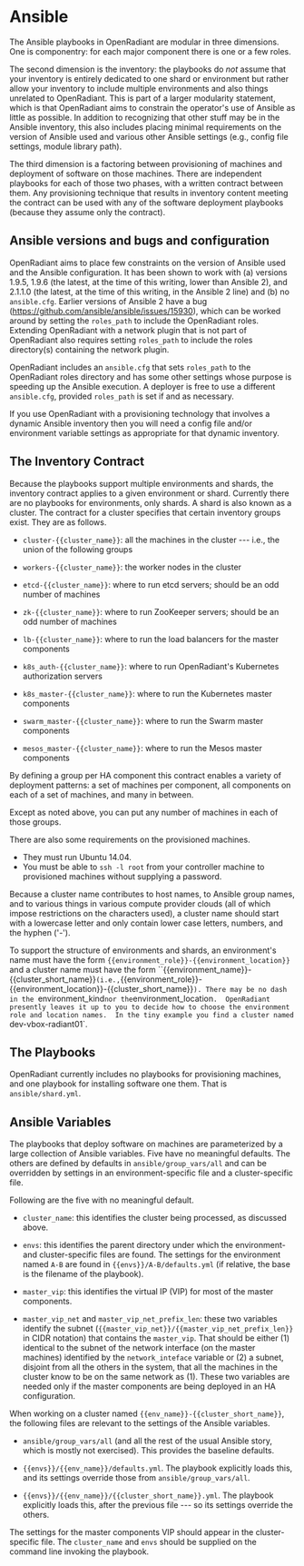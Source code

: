 # Ansible

The Ansible playbooks in OpenRadiant are modular in three dimensions.
One is componentry: for each major component there is one or a few
roles.

The second dimension is the inventory: the playbooks do *not* assume
that your inventory is entirely dedicated to one shard or environment
but rather allow your inventory to include multiple environments and
also things unrelated to OpenRadiant.  This is part of a larger
modularity statement, which is that OpenRadiant aims to constrain the
operator's use of Ansible as little as possible.  In addition to
recognizing that other stuff may be in the Ansible inventory, this
also includes placing minimal requirements on the version of Ansible
used and various other Ansible settings (e.g., config file settings,
module library path).

The third dimension is a factoring between provisioning of machines
and deployment of software on those machines.  There are independent
playbooks for each of those two phases, with a written contract
between them.  Any provisioning technique that results in inventory
content meeting the contract can be used with any of the software
deployment playbooks (because they assume only the contract).


## Ansible versions and bugs and configuration

OpenRadiant aims to place few constraints on the version of Ansible
used and the Ansible configuration.  It has been shown to work with
(a) versions 1.9.5, 1.9.6 (the latest, at the time of this writing,
lower than Ansible 2), and 2.1.1.0 (the latest, at the time of this
writing, in the Ansible 2 line) and (b) no `ansible.cfg`.  Earlier
versions of Ansible 2 have a bug
(https://github.com/ansible/ansible/issues/15930), which can be worked
around by setting the `roles_path` to include the OpenRadiant roles.
Extending OpenRadiant with a network plugin that is not part of
OpenRadiant also requires setting `roles_path` to include the roles
directory(s) containing the network plugin.

OpenRadiant includes an `ansible.cfg` that sets `roles_path` to the
OpenRadiant roles directory and has some other settings whose purpose
is speeding up the Ansible execution.  A deployer is free to use a
different `ansible.cfg`, provided `roles_path` is set if and as
necessary.

If you use OpenRadiant with a provisioning technology that involves a
dynamic Ansible inventory then you will need a config file and/or
environment variable settings as appropriate for that dynamic
inventory.


## The Inventory Contract

Because the playbooks support multiple environments and shards, the
inventory contract applies to a given environment or shard.  Currently
there are no playbooks for environments, only shards.  A shard is also
known as a cluster.  The contract for a cluster specifies that certain
inventory groups exist.  They are as follows.

* `cluster-{{cluster_name}}`: all the machines in the cluster ---
  i.e., the union of the following groups

* `workers-{{cluster_name}}`: the worker nodes in the cluster

* `etcd-{{cluster_name}}`: where to run etcd servers; should be an odd
  number of machines

* `zk-{{cluster_name}}`: where to run ZooKeeper servers; should be an
  odd number of machines

* `lb-{{cluster_name}}`: where to run the load balancers for the master
  components

* `k8s_auth-{{cluster_name}}`: where to run OpenRadiant's Kubernetes
  authorization servers

* `k8s_master-{{cluster_name}}`: where to run the Kubernetes master
  components

* `swarm_master-{{cluster_name}}`: where to run the Swarm master components

* `mesos_master-{{cluster_name}}`: where to run the Mesos master components

By defining a group per HA component this contract enables a variety
of deployment patterns: a set of machines per component, all
components on each of a set of machines, and many in between.

Except as noted above, you can put any number of machines in each of
those groups.

There are also some requirements on the provisioned machines.
* They must run Ubuntu 14.04.
* You must be able to `ssh -l root` from your controller machine to provisioned machines without supplying a password.

Because a cluster name contributes to host names, to Ansible group
names, and to various things in various compute provider clouds (all
of which impose restrictions on the characters used), a cluster name
should start with a lowercase letter and only contain lower case
letters, numbers, and the hyphen ('-').

To support the structure of environments and shards, an environment's
name must have the form
`{{environment_role}}-{{environment_location}}` and a cluster name
must have the form ``{{environment_name}}-{{cluster_short_name}}`
(i.e.,
`{{environment_role}}-{{environment_location}}-{{cluster_short_name}}`).
There may be no dash in the `environment_kind` nor the
`environment_location`.  OpenRadiant presently leaves it up to you to
decide how to choose the environment role and location names.  In the
tiny example you find a cluster named `dev-vbox-radiant01`.


## The Playbooks

OpenRadiant currently includes no playbooks for provisioning machines,
and one playbook for installing software one them.  That is
`ansible/shard.yml`.


## Ansible Variables

The playbooks that deploy software on machines are parameterized by a
large collection of Ansible variables.  Five have no meaningful
defaults.  The others are defined by defaults in
`ansible/group_vars/all` and can be overridden by settings in an
environment-specific file and a cluster-specific file.

Following are the five with no meaningful default.

* `cluster_name`: this identifies the cluster being processed, as
  discussed above.

* `envs`: this identifies the parent directory under which the
  environment- and cluster-specific files are found.  The settings for
  the environment named `A-B` are found in `{{envs}}/A-B/defaults.yml`
  (if relative, the base is the filename of the playbook).

* `master_vip`: this identifies the virtual IP (VIP) for most of the
  master components.

* `master_vip_net` and `master_vip_net_prefix_len`: these two
  variables identify the subnet
  (`{{master_vip_net}}/{{master_vip_net_prefix_len}}` in CIDR
  notation) that contains the `master_vip`.  That should be either (1)
  identical to the subnet of the network interface (on the master
  machines) identified by the `network_inteface` variable or (2) a
  subnet, disjoint from all the others in the system, that all the
  machines in the cluster know to be on the same network as (1).
  These two variables are needed only if the master components are
  being deployed in an HA configuration.

When working on a cluster named `{{env_name}}-{{cluster_short_name}}`,
the following files are relevant to the settings of the Ansible
variables.

* `ansible/group_vars/all` (and all the rest of the usual Ansible
  story, which is mostly not exercised).  This provides the baseline
  defaults.

* `{{envs}}/{{env_name}}/defaults.yml`.  The playbook explicitly loads
  this, and its settings override those from `ansible/group_vars/all`.

* `{{envs}}/{{env_name}}/{{cluster_short_name}}.yml`.  The playbook
  explicitly loads this, after the previous file --- so its settings
  override the others.

The settings for the master components VIP should appear in the
cluster-specific file.  The `cluster_name` and `envs` should be
supplied on the command line invoking the playbook.


